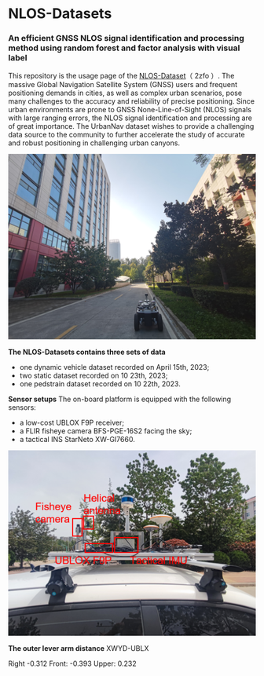 # NLOS-Datasets
### An efficient GNSS NLOS signal identification and processing method using random forest and factor analysis with visual label

This repository is the usage page of the [NLOS-Dataset](https://pan.baidu.com/s/1_60_UDiY8iKDJV8ZZmeGZw)（ 2zfo ）. The massive Global Navigation Satellite System (GNSS) users and frequent positioning demands in cities, as well as complex urban scenarios, pose many challenges to the accuracy and reliability of precise positioning. Since urban environments are prone to GNSS None-Line-of-Sight (NLOS) signals with large ranging errors, the NLOS signal identification and processing are of great importance. The UrbanNav dataset wishes to provide a challenging data source to the community to further accelerate the study of accurate and robust positioning in challenging urban canyons. 

<p align="center">
  <img width="712pix" src="src/img/huanjing.jpg">
</p>

**The NLOS-Datasets contains three sets of data**
 - one dynamic vehicle dataset recorded on April 15th, 2023;
 - two static dataset recorded on 10 23th, 2023;
 - one pedstrain dataset recorded on 10 22th, 2023.
  
**Sensor setups**
The on-board platform is equipped with the following sensors:
 - a low-cost UBLOX F9P receiver;
 - a FLIR fisheye camera BFS-PGE-16S2 facing the sky;
 - a tactical INS StarNeto XW-GI7660.

<p align="center">
  <img width="712pix" src="src/img/shebei.png">
</p>

**The outer lever arm distance**
XWYD-UBLX  

Right -0.312 Front: -0.393 Upper: 0.232
